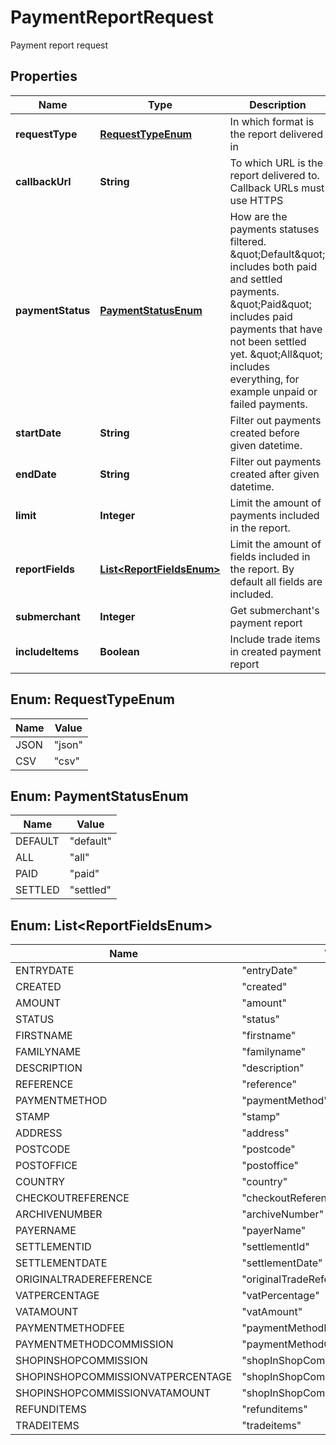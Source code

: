 

# PaymentReportRequest

Payment report request

## Properties

| Name | Type | Description | Notes |
|------------ | ------------- | ------------- | -------------|
|**requestType** | [**RequestTypeEnum**](#RequestTypeEnum) | In which format is the report delivered in |  |
|**callbackUrl** | **String** | To which URL is the report delivered to. Callback URLs must use HTTPS |  |
|**paymentStatus** | [**PaymentStatusEnum**](#PaymentStatusEnum) | How are the payments statuses filtered. \&quot;Default\&quot; includes both paid and settled payments. \&quot;Paid\&quot; includes paid payments that have not been settled yet. \&quot;All\&quot; includes everything, for example unpaid or failed payments. |  [optional] |
|**startDate** | **String** | Filter out payments created before given datetime. |  [optional] |
|**endDate** | **String** | Filter out payments created after given datetime. |  [optional] |
|**limit** | **Integer** | Limit the amount of payments included in the report. |  [optional] |
|**reportFields** | [**List&lt;ReportFieldsEnum&gt;**](#List&lt;ReportFieldsEnum&gt;) | Limit the amount of fields included in the report. By default all fields are included. |  [optional] |
|**submerchant** | **Integer** | Get submerchant&#39;s payment report |  [optional] |
|**includeItems** | **Boolean** | Include trade items in created payment report |  [optional] |



## Enum: RequestTypeEnum

| Name | Value |
|---- | -----|
| JSON | &quot;json&quot; |
| CSV | &quot;csv&quot; |



## Enum: PaymentStatusEnum

| Name | Value |
|---- | -----|
| DEFAULT | &quot;default&quot; |
| ALL | &quot;all&quot; |
| PAID | &quot;paid&quot; |
| SETTLED | &quot;settled&quot; |



## Enum: List&lt;ReportFieldsEnum&gt;

| Name | Value |
|---- | -----|
| ENTRYDATE | &quot;entryDate&quot; |
| CREATED | &quot;created&quot; |
| AMOUNT | &quot;amount&quot; |
| STATUS | &quot;status&quot; |
| FIRSTNAME | &quot;firstname&quot; |
| FAMILYNAME | &quot;familyname&quot; |
| DESCRIPTION | &quot;description&quot; |
| REFERENCE | &quot;reference&quot; |
| PAYMENTMETHOD | &quot;paymentMethod&quot; |
| STAMP | &quot;stamp&quot; |
| ADDRESS | &quot;address&quot; |
| POSTCODE | &quot;postcode&quot; |
| POSTOFFICE | &quot;postoffice&quot; |
| COUNTRY | &quot;country&quot; |
| CHECKOUTREFERENCE | &quot;checkoutReference&quot; |
| ARCHIVENUMBER | &quot;archiveNumber&quot; |
| PAYERNAME | &quot;payerName&quot; |
| SETTLEMENTID | &quot;settlementId&quot; |
| SETTLEMENTDATE | &quot;settlementDate&quot; |
| ORIGINALTRADEREFERENCE | &quot;originalTradeReference&quot; |
| VATPERCENTAGE | &quot;vatPercentage&quot; |
| VATAMOUNT | &quot;vatAmount&quot; |
| PAYMENTMETHODFEE | &quot;paymentMethodFee&quot; |
| PAYMENTMETHODCOMMISSION | &quot;paymentMethodCommission&quot; |
| SHOPINSHOPCOMMISSION | &quot;shopInShopCommission&quot; |
| SHOPINSHOPCOMMISSIONVATPERCENTAGE | &quot;shopInShopCommissionVatPercentage&quot; |
| SHOPINSHOPCOMMISSIONVATAMOUNT | &quot;shopInShopCommissionVatAmount&quot; |
| REFUNDITEMS | &quot;refunditems&quot; |
| TRADEITEMS | &quot;tradeitems&quot; |



